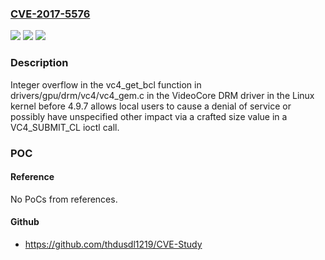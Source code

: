 ### [CVE-2017-5576](https://cve.mitre.org/cgi-bin/cvename.cgi?name=CVE-2017-5576)
![](https://img.shields.io/static/v1?label=Product&message=n%2Fa&color=blue)
![](https://img.shields.io/static/v1?label=Version&message=n%2Fa&color=blue)
![](https://img.shields.io/static/v1?label=Vulnerability&message=n%2Fa&color=brighgreen)

### Description

Integer overflow in the vc4_get_bcl function in drivers/gpu/drm/vc4/vc4_gem.c in the VideoCore DRM driver in the Linux kernel before 4.9.7 allows local users to cause a denial of service or possibly have unspecified other impact via a crafted size value in a VC4_SUBMIT_CL ioctl call.

### POC

#### Reference
No PoCs from references.

#### Github
- https://github.com/thdusdl1219/CVE-Study

